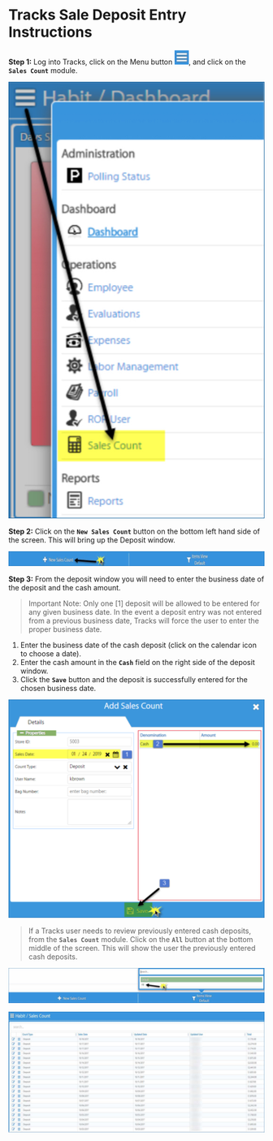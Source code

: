 # Tracks Sale Deposit Entry Instructions

**Step 1:** Log into Tracks, click on the Menu button  ![trackssales](/assets/trackssales/menuh.jpg), and click on the **`Sales Count`** module.

![trackssales](/assets/trackssales/menu.jpg)

**Step 2:** Click on the **`New Sales Count`** button on the bottom left hand side of the screen. This will bring up the Deposit window.

![trackssales](/assets/trackssales/newsale.jpg)

**Step 3:** From the deposit window you will need to enter the business date of the deposit and the cash amount.

>Important Note: Only one [1] deposit will be allowed to be entered for any given business date. In the event a deposit entry was not entered from a previous business date, Tracks will force the user to enter the proper business date.

1) Enter the business date of the cash deposit (click on the calendar icon to choose a date).
2) Enter the cash amount in the **`Cash`** field on the right side of the deposit window.
3) Click the **`Save`** button and the deposit is successfully entered for the chosen business date.

![trackssales](/assets/trackssales/addsale.jpg)

>If a Tracks user needs to review previously entered cash deposits, from the **`Sales Count`** module. Click on the **`All`** button at the bottom middle of the screen. This will show the user the previously entered cash deposits.

![trackssales](/assets/trackssales/itemsview.jpg)

![trackssales](/assets/trackssales/salescount.jpg)

